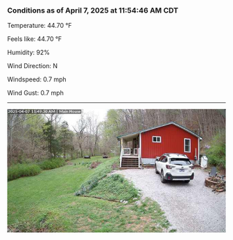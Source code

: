 ### Conditions as of April 7, 2025 at 11:54:46 AM CDT 

Temperature: 44.70 &deg;F

Feels like: 44.70 &deg;F

Humidity: 92%

Wind Direction: N

Windspeed: 0.7 mph

Wind Gust: 0.7 mph

---

<img src="./images/latest.jpeg"/>

